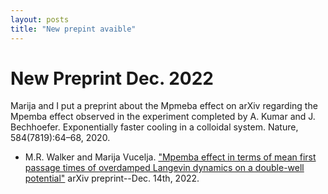 ```yaml
---
layout: posts
title: "New prepint avaible"
---
```

# New Preprint Dec. 2022

Marija and I put a preprint about the Mpmeba effect on arXiv regarding the Mpemba effect observed in the experiment completed by A. Kumar and J. Bechhoefer. Exponentially faster cooling in a colloidal system. Nature, 584(7819):64–68, 2020.

* M.R. Walker and Marija Vucelja. ["Mpemba effect in terms of mean first passage times of overdamped Langevin dynamics on a double-well potential"](https://arxiv.org/pdf/2212.07496) arXiv preprint--Dec. 14th, 2022.

